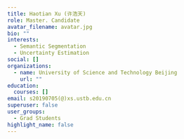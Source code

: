 ```yaml
---
title: Haotian Xu (许浩天)
role: Master. Candidate
avatar_filename: avatar.jpg
bio: ""
interests:
  - Semantic Segmentation
  - Uncertainty Estimation
social: []
organizations:
  - name: University of Science and Technology Beijing
    url: ""
education:
  courses: []
email: s20190705(@)xs.ustb.edu.cn
superuser: false
user_groups:
  - Grad Students
highlight_name: false
---
```

